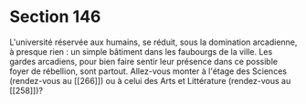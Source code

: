 # Section 146

L'université réservée aux humains, se réduit, sous la domination arcadienne, à presque rien : un simple bâtiment dans les faubourgs de la ville. Les gardes arcadiens, pour bien faire sentir leur présence dans ce possible foyer de rébellion, sont partout. Allez-vous monter à l'étage des Sciences (rendez-vous au [[266]]) ou à celui des Arts et Littérature (rendez-vous au [[258]])?